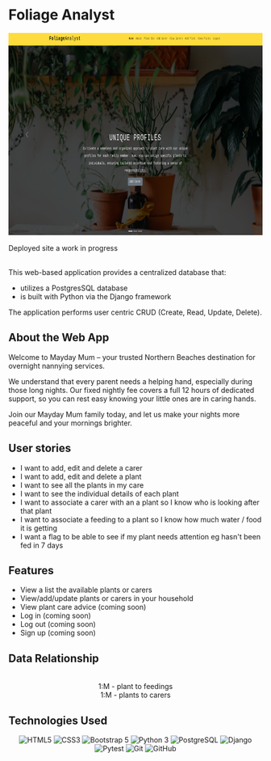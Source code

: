 # Foliage Analyst

<div align="center">

  <img src="./main_app/static/images/homepage.png" width="700" height="400">

</div>

Deployed site a work in progress

<div align="center">

</div>

<div align="left">
<br>
This web-based application provides a centralized database that: 

- utilizes a PostgresSQL database
- is built with Python via the Django framework 


The application performs user centric CRUD (Create, Read, Update, Delete).

## About the Web App

Welcome to Mayday Mum – your trusted Northern Beaches destination for overnight nannying services. 

We understand that every parent needs a helping hand, especially during those long nights. Our fixed nightly fee covers a full 12 hours of dedicated support, so you can rest easy knowing your little ones are in caring hands. 

Join our Mayday Mum family today, and let us make your nights more peaceful and your mornings brighter.

## User stories
- I want to add, edit and delete a carer
- I want to add, edit and delete a plant
- I want to see all the plants in my care
- I want to see the individual details of each plant
- I want to associate a carer with an a plant so I know who is looking after that plant
- I want to associate a feeding to a plant so I know how much water / food it is getting 
- I want a flag to be able to see if my plant needs attention eg hasn't been fed in 7 days

## Features
- View a list the available plants or carers
- View/add/update plants or carers in your household
- View plant care advice (coming soon)
- Log in (coming soon)
- Log out (coming soon)
- Sign up (coming soon)
</div>

<div align="left">

</div>

## Data Relationship
<div align="center">
<!-- <br>
<img src="./public/images/datav2.png" width="400" height="400">
<br> -->
<br>
1:M
- plant to feedings
<br>
1:M
- plants to carers   
</div>


<!-- 
<div align="left">

## Screengrabs
| Logon View                                                                     | Sign Up View                                                                                    | Account View - Parent                                                                       | Find a nanny view                                                    |
| ------------------------------------------------------------------------------ | ------------------------------------------------------------------------------------------------ | ------------------------------------------------------------------------------------- | ---------------------------------------------------------------------- |
| <img src="./public/logon.png" title="Logon page"> | <img src="./public/signup.png" title="Sign up page" /> | <img src="./public/account_page.png" title="Account view page" /> | <img src="./public/nanny.png" title="Find a nanny page" /> |

</div> -->

<div align="left">

## Technologies Used

<div align="center">

![HTML5](https://img.shields.io/badge/-HTML5-05122A?style=flat&logo=html5)
![CSS3](https://img.shields.io/badge/-CSS3-05122A?style=flat&logo=css3)
![Bootstrap 5](https://img.shields.io/badge/-Bootstrap%205-05122A?style=flat&logo=bootstrap)
![Python 3](https://img.shields.io/badge/-Python%203-05122A?style=flat&logo=python)
![PostgreSQL](https://img.shields.io/badge/-PostgreSQL-05122A?style=flat&logo=postgresql)
![Django](https://img.shields.io/badge/-Django-05122A?style=flat&logo=django)
![Pytest](https://img.shields.io/badge/-Pytest-05122A?style=flat&logo=pytest)
![Git](https://img.shields.io/badge/-Git-05122A?style=flat&logo=git)
![GitHub](https://img.shields.io/badge/-GitHub-05122A?style=flat&logo=github)

</div>

</div>
